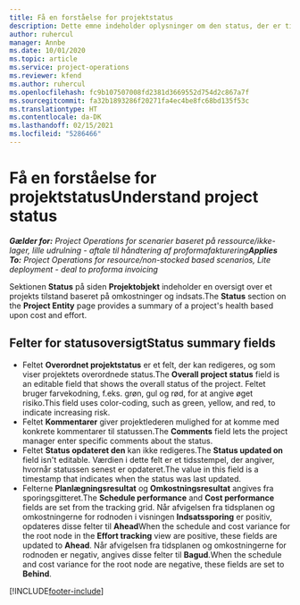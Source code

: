 ```yaml
---
title: Få en forståelse for projektstatus
description: Dette emne indeholder oplysninger om den status, der er tildelt til projekter i Dynamics 365 Project Operations.
author: ruhercul
manager: Annbe
ms.date: 10/01/2020
ms.topic: article
ms.service: project-operations
ms.reviewer: kfend
ms.author: ruhercul
ms.openlocfilehash: fc9b107507008fd2381d3669552d754d2c867a7f
ms.sourcegitcommit: fa32b1893286f20271fa4ec4be8fc68bd135f53c
ms.translationtype: HT
ms.contentlocale: da-DK
ms.lasthandoff: 02/15/2021
ms.locfileid: "5286466"
---
```

# <a name="understand-project-status"></a><span data-ttu-id="edc85-103">Få en forståelse for projektstatus</span><span class="sxs-lookup"><span data-stu-id="edc85-103">Understand project status</span></span>

<span data-ttu-id="edc85-104">_**Gælder for:** Project Operations for scenarier baseret på ressource/ikke-lager, lille udrulning - aftale til håndtering af proformafakturering_</span><span class="sxs-lookup"><span data-stu-id="edc85-104">_**Applies To:** Project Operations for resource/non-stocked based scenarios, Lite deployment - deal to proforma invoicing_</span></span>


<span data-ttu-id="edc85-105">Sektionen **Status** på siden **Projektobjekt** indeholder en oversigt over et projekts tilstand baseret på omkostninger og indsats.</span><span class="sxs-lookup"><span data-stu-id="edc85-105">The **Status** section on the **Project Entity** page provides a summary of a project's health based upon cost and effort.</span></span>


## <a name="status-summary-fields"></a><span data-ttu-id="edc85-106">Felter for statusoversigt</span><span class="sxs-lookup"><span data-stu-id="edc85-106">Status summary fields</span></span>

- <span data-ttu-id="edc85-107">Feltet **Overordnet projektstatus** er et felt, der kan redigeres, og som viser projektets overordnede status.</span><span class="sxs-lookup"><span data-stu-id="edc85-107">The **Overall project status** field is an editable field that shows the overall status of the project.</span></span> <span data-ttu-id="edc85-108">Feltet bruger farvekodning, f.eks. grøn, gul og rød, for at angive øget risiko.</span><span class="sxs-lookup"><span data-stu-id="edc85-108">This field uses color-coding, such as green, yellow, and red, to indicate increasing risk.</span></span> 
- <span data-ttu-id="edc85-109">Feltet **Kommentarer** giver projektlederen mulighed for at komme med konkrete kommentarer til statussen.</span><span class="sxs-lookup"><span data-stu-id="edc85-109">The **Comments** field lets the project manager enter specific comments about the status.</span></span> 
- <span data-ttu-id="edc85-110">Feltet **Status opdateret den** kan ikke redigeres.</span><span class="sxs-lookup"><span data-stu-id="edc85-110">The **Status updated on** field isn't editable.</span></span> <span data-ttu-id="edc85-111">Værdien i dette felt er et tidsstempel, der angiver, hvornår statussen senest er opdateret.</span><span class="sxs-lookup"><span data-stu-id="edc85-111">The value in this field is a timestamp that indicates when the status was last updated.</span></span>
- <span data-ttu-id="edc85-112">Felterne **Planlægningsresultat** og **Omkostningsresultat** angives fra sporingsgitteret.</span><span class="sxs-lookup"><span data-stu-id="edc85-112">The **Schedule performance** and **Cost performance** fields are set from the tracking grid.</span></span> <span data-ttu-id="edc85-113">Når afvigelsen fra tidsplanen og omkostningerne for rodnoden i visningen **Indsatssporing** er positiv, opdateres disse felter til **Ahead**</span><span class="sxs-lookup"><span data-stu-id="edc85-113">When the schedule and cost variance for the root node in the **Effort tracking** view are positive, these fields are updated to **Ahead**.</span></span> <span data-ttu-id="edc85-114">Når afvigelsen fra tidsplanen og omkostningerne for rodnoden er negativ, angives disse felter til **Bagud**.</span><span class="sxs-lookup"><span data-stu-id="edc85-114">When the schedule and cost variance for the root node are negative, these fields are set to **Behind**.</span></span>


[!INCLUDE[footer-include](../includes/footer-banner.md)]
